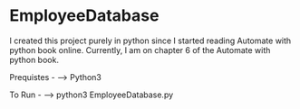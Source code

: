 # EmployeeDatabase
I created this project purely in python since I started reading Automate with python book online. Currently, I am on chapter 6 of the Automate with python book.

Prequistes -
--> Python3

To Run -
--> python3 EmployeeDatabase.py
